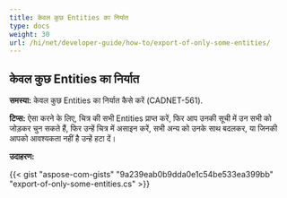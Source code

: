 ```yaml
---
title: केवल कुछ Entities का निर्यात
type: docs
weight: 30
url: /hi/net/developer-guide/how-to/export-of-only-some-entities/
---
```


## **केवल कुछ Entities का निर्यात**

**समस्या:** केवल कुछ Entities का निर्यात कैसे करें (CADNET-561).

**टिप्स:** ऐसा करने के लिए, चित्र की सभी Entities प्राप्त करें, फिर आप उनकी सूची में उन सभी को जोड़कर चुन सकते हैं, फिर उन्हें चित्र में असाइन करें, सभी अन्य को उनके साथ बदलकर, या जिनकी आपको आवश्यकता नहीं है उन्हें हटा दें।

**उदाहरण:**

{{< gist "aspose-com-gists" "9a239eab0b9dda0e1c54be533ea399bb" "export-of-only-some-entities.cs" >}}
